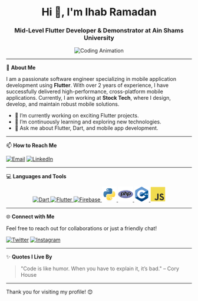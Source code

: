 <h1 align="center">Hi 👋, I'm Ihab Ramadan</h1>
<h3 align="center">Mid-Level Flutter Developer & Demonstrator at Ain Shams University</h3>

<p align="center">
  <img src="https://user-images.githubusercontent.com/74038190/212749447-bfb7e725-6987-49d9-ae85-2015e3e7cc41.gif" alt="Coding Animation" />
</p>

---

🌟 **About Me**

I am a passionate software engineer specializing in mobile application development using **Flutter**. With over 2 years of experience, I have successfully delivered high-performance, cross-platform mobile applications. Currently, I am working at **Stock Tech**, where I design, develop, and maintain robust mobile solutions.

- 🔭 I’m currently working on exciting Flutter projects.
- 🌱 I’m continuously learning and exploring new technologies.
- 💬 Ask me about Flutter, Dart, and mobile app development.

---

📫 **How to Reach Me**

[![Email](https://img.shields.io/badge/Email-ehabr318@gmail.com-red?style=flat-square&logo=gmail)](mailto:ehabr318@gmail.com)
[![LinkedIn](https://img.shields.io/badge/LinkedIn-ihabramadan1-blue?style=flat-square&logo=linkedin)](https://linkedin.com/in/ihabramadan1)

---

💻 **Languages and Tools**

<p align="center">
  <a href="https://dart.dev" target="_blank">
    <img src="https://www.vectorlogo.zone/logos/dartlang/dartlang-icon.svg" alt="Dart" width="40" height="40"/>
  </a>
  <a href="https://flutter.dev" target="_blank">
    <img src="https://www.vectorlogo.zone/logos/flutterio/flutterio-icon.svg" alt="Flutter" width="40" height="40"/>
  </a>
  <a href="https://firebase.google.com/" target="_blank">
    <img src="https://www.vectorlogo.zone/logos/firebase/firebase-icon.svg" alt="Firebase" width="40" height="40"/>
  </a>
  <a href="https://www.python.org" target="_blank">
    <img src="https://raw.githubusercontent.com/devicons/devicon/master/icons/python/python-original.svg" alt="Python" width="40" height="40"/>
  </a>
  <a href="https://www.php.net" target="_blank">
    <img src="https://raw.githubusercontent.com/devicons/devicon/master/icons/php/php-original.svg" alt="PHP" width="40" height="40"/>
  </a>
  <a href="https://www.w3schools.com/cpp/" target="_blank">
    <img src="https://raw.githubusercontent.com/devicons/devicon/master/icons/cplusplus/cplusplus-original.svg" alt="C++" width="40" height="40"/>
  </a>
  <a href="https://developer.mozilla.org/en-US/docs/Web/JavaScript" target="_blank">
    <img src="https://raw.githubusercontent.com/devicons/devicon/master/icons/javascript/javascript-original.svg" alt="JavaScript" width="40" height="40"/>
  </a>
</p>

---

🌐 **Connect with Me**

Feel free to reach out for collaborations or just a friendly chat!

[![Twitter](https://img.shields.io/badge/Twitter-@ihabramadan-blue?style=flat-square&logo=twitter)](https://twitter.com/IhabRamadan13)
[![Instagram](https://img.shields.io/badge/Instagram-@ihabramadan-purple?style=flat-square&logo=instagram)](https://instagram.com/IhabRamadan1)

---

✨ **Quotes I Live By**

> "Code is like humor. When you have to explain it, it’s bad." – Cory House

---

Thank you for visiting my profile! 😊
